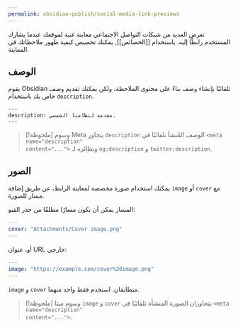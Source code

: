 ```yaml
---
permalink: obsidian-publish/social-media-link-previews
---
```


تعرض العديد من شبكات التواصل الاجتماعي معاينة غنية لموقعك عندما يشارك المستخدم رابطًا إليه. باستخدام [[الخصائص]], يمكنك تخصيص كيفية ظهور ملاحظاتك في المعاينة.

## الوصف

يقوم Obsidian تلقائيًا بإنشاء وصف بناءً على محتوى الملاحظة، ولكن يمكنك تقديم وصف خاص بك باستخدام `description`.

```rtl
---
description: مقدمة لنظامنا الشمسي.
---
```

> [!ملحوظة] وسوم Meta
> يتجاوز `description` الوصف المُنشأ تلقائيًا في <code dir="ltr">&lt;meta name="description" content="..."&gt;</code> ونظائره لـ `og:description` و `twitter:description`.

## الصور

يمكنك استخدام صورة مخصصة لمعاينة الرابط، عن طريق إضافة `image` أو `cover` مع مسار للصورة.

المسار يمكن أن يكون مسارًا مطلقًا من جذر القبو:

```yaml
---
cover: "Attachments/Cover image.png"
---
```

أو، عنوان URL خارجي:

```yaml
---
image: "https://example.com/cover%20image.png"
---
```

`image` و `cover` متطابقان. استخدم فقط واحد منهما.

> [!ملحوظة] وسوم ميتا
> `image` و `cover` يتجاوزان الصورة المنشأة تلقائيًا في <code dir="ltr">&lt;meta name="description" content="..."&gt;</code>.
